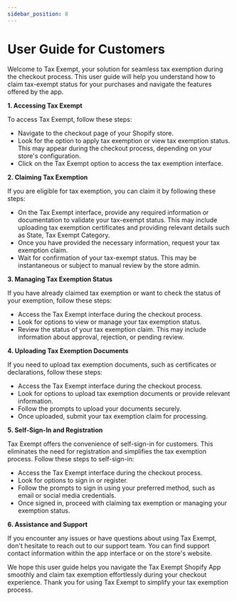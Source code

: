 ```yaml
---
sidebar_position: 8
---
```


# User Guide for Customers 
Welcome to Tax Exempt, your solution for seamless tax exemption during the checkout process. This user guide will help you understand how to claim tax-exempt status for your purchases and navigate the features offered by the app.

**1. Accessing Tax Exempt**

To access Tax Exempt, follow these steps:
- Navigate to the checkout page of your Shopify store. 
- Look for the option to apply tax exemption or view tax exemption status. This may appear during the checkout process, depending on your store's configuration.
- Click on the Tax Exempt option to access the tax exemption interface. 

**2. Claiming Tax Exemption**

If you are eligible for tax exemption, you can claim it by following these steps: 
- On the Tax Exempt interface, provide any required information or documentation to validate your tax-exempt status. This may include uploading tax exemption certificates and providing relevant details such as State, Tax Exempt Category.
- Once you have provided the necessary information, request your tax exemption claim. 
- Wait for confirmation of your tax-exempt status. This may be instantaneous or subject to manual review by the store admin.

**3. Managing Tax Exemption Status**

If you have already claimed tax exemption or want to check the status of your exemption, follow these steps:
- Access the Tax Exempt interface during the checkout process. 
- Look for options to view or manage your tax exemption status. 
- Review the status of your tax exemption claim. This may include information about approval, rejection, or pending review.

**4. Uploading Tax Exemption Documents**

If you need to upload tax exemption documents, such as certificates or declarations, follow these steps: 
- Access the Tax Exempt interface during the checkout process. 
- Look for options to upload tax exemption documents or provide relevant information. 
- Follow the prompts to upload your documents securely. 
- Once uploaded, submit your tax exemption claim for processing. 

**5. Self-Sign-In and Registration**

Tax Exempt offers the convenience of self-sign-in for customers. This eliminates the need for registration and simplifies the tax exemption process. Follow these steps to self-sign-in: 
- Access the Tax Exempt interface during the checkout process. 
- Look for options to sign in or register. 
- Follow the prompts to sign in using your preferred method, such as email or social media credentials. 
- Once signed in, proceed with claiming tax exemption or managing your exemption status.

**6. Assistance and Support**

If you encounter any issues or have questions about using Tax Exempt, don't hesitate to reach out to our support team. You can find support contact information within the app interface or on the store's website. 

We hope this user guide helps you navigate the Tax Exempt Shopify App smoothly and claim tax exemption effortlessly during your checkout experience. Thank you for using Tax Exempt to simplify your tax exemption process. 
